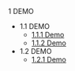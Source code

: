 1 DEMO
  - 1.1 DEMO
    - [1.1.1 Demo](/deead/deag.md)
    - [1.1.2 Demo](/deead/deag.md)
  - 1.2 DEMO
    - [1.2.1 Demo](/deead/deag.md)